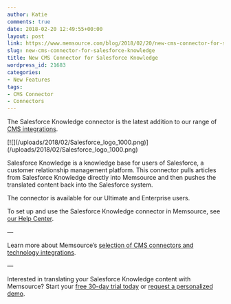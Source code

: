 ```yaml
---
author: Katie
comments: true
date: 2018-02-20 12:49:55+00:00
layout: post
link: https://www.memsource.com/blog/2018/02/20/new-cms-connector-for-salesforce-knowledge/
slug: new-cms-connector-for-salesforce-knowledge
title: New CMS Connector for Salesforce Knowledge
wordpress_id: 21683
categories:
- New Features
tags:
- CMS Connector
- Connectors
---
```


The Salesforce Knowledge connector is the latest addition to our range of [CMS integrations](https://www.memsource.com/integrations/).  

<!-- more -->[![](/uploads/2018/02/Salesforce_logo_1000.png)](/uploads/2018/02/Salesforce_logo_1000.png)

Salesforce Knowledge is a knowledge base for users of Salesforce, a customer relationship management platform. This connector pulls articles from Salesforce Knowledge directly into Memsource and then pushes the translated content back into the Salesforce system. 

The connector is available for our Ultimate and Enterprise users.

To set up and use the Salesforce Knowledge connector in Memsource, see [our Help Center](https://help.memsource.com/hc/en-us/articles/115003948452-Connectors#Salesforce_Knowledge_).







—

Learn more about Memsource’s [selection of CMS connectors and technology integrations](https://www.memsource.com/integrations/).

—

Interested in translating your Salesforce Knowledge content with Memsource?
Start your [free 30-day trial today](https://cloud.memsource.com/web/organization/signup?e=Ultimate) or [request a personalized demo](https://www.memsource.com/contact-sales/).





















